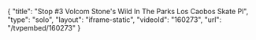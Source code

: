 {
    "title": "Stop #3 Volcom Stone's Wild In The Parks Los Caobos Skate Pl",
    "type": "solo",
    "layout": "iframe-static",
    "videoId": "160273",
    "url": "\/tvpembed\/160273"
}